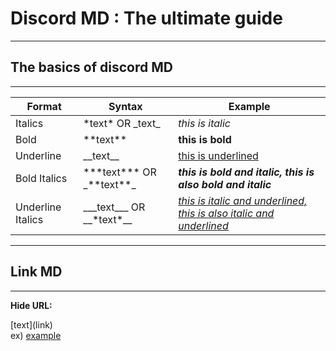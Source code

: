 # Discord MD : The ultimate guide
<hr>
<h2>The basics of discord MD</h2>
<hr>

| Format | Syntax | Example |
--- | --- | ---
| Italics | *text\* OR _text\_ | *this is italic* |
| Bold | **text\*\* | **this is bold** |
| Underline | __text\_\_ | <u>this is underlined</u> |
| Bold Italics | ***text\*\*\* OR _\*\*text\*\*\_ | ***this is bold and italic,*** _**this is also bold and italic**_ |
| Underline Italics | ___text\_\_\_ OR __*text\*\_\_ | <u><em>this is italic and underlined, this is also italic and underlined<em></u> |

<hr>
<h2>Link MD</h2>
<hr>

<strong>Hide URL: </strong>  

\[text]\(link)  
ex) [example](example.com)
